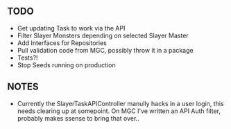 ## TODO

- Get updating Task to work via the API
- Filter Slayer Monsters depending on selected Slayer Master
- Add Interfaces for Repositories
- Pull validation code from MGC, possibly throw it in a package
- Tests?!
- Stop Seeds running on production

## NOTES

- Currently the SlayerTaskAPIController manully hacks in a user login, this needs clearing up at somepoint. On MGC I've written an API Auth filter, probably makes ssense to bring that over..
